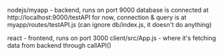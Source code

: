 nodejs/myapp - backend, runs on port 9000
database is connected at http://localhost:9000/testAPI
for now, connection & query is at myapp/routes/testAPI.js
(can ignore db/index.js, it doesn't do anything)

react - frontend, runs on port 3000
client/src/App.js - where it's fetching data from backend through callAPI()

